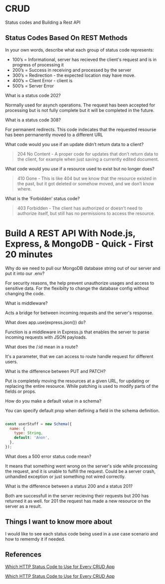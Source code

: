 # CRUD

Status codes and Building a Rest API

## Status Codes Based On REST Methods

In your own words, describe what each group of status code represents:

* 100’s = Informational, server has recieved the client's request and is in progress of processing it
* 200’s = Success in receiving and processed by the server
* 300’s = Redirection - the expected location may have move.
* 400’s = Client Error - client is
* 500’s = Server Error

What is a status code 202?

Normally used for asynch operations. The request has been accepted for processing but is not fully complete but it will be completed in the future.

What is a status code 308?

For permanent redirects. This code indecates that the requested resourse has been permanently moved to a different URL

What code would you use if an update didn’t return data to a client?

> 204 No Content - A proper code for updates that don’t return data to the client, for example when just saving a currently edited document.

What code would you use if a resource used to exist but no longer does?

> 410 Gone - This is like 404 but we know that the resource existed in the past, but it got deleted or somehow moved, and we don’t know where.

What is the ‘Forbidden’ status code?

> 403 Forbidden - The client has authorized or doesn’t need to authorize itself, but still has no permissions to access the resource.


# Build A REST API With Node.js, Express, & MongoDB - Quick - First 20 minutes

Why do we need to pull our MongoDB database string out of our server and put it into our .env?

For security reasons, the help prevent unauthorize usages and access to sensitive data.
For the flexibilty to change the database config without changing the code.

What is middleware?

Acts a bridge for between incoming requests and the server's response.

What does app.use(express.json()) do?

Function is a middleware in Express.js that enables the server to parse incoming requests with JSON payloads.

What does the /:id mean in a route?

It's a parameter, that we can access to route handle request for different users.

What is the difference between PUT and PATCH?

Put is completely moving the resources at a given URL, for updating or replacing the entire resource. While patching is used to modify parts of the fields or props.

How do you make a default value in a schema?

You can specify default prop when defining a field in the schema definition.

``` javascript

const userStuff = new Schema({
  name: {
    type: String,
    default: 'Anon',
  },
});

```

What does a 500 error status code mean?

It means that something went wrong on the server's side while processing the request, and it is unable to fulfill the request. Could be a server crash, unhandled exception or just something not wired correctly.

What is the difference between a status 200 and a status 201?

Both are successfull in the server recieving their requests but 200 has returned it as well. for 201 the request has made a new resource on the server as a result.

## Things I want to know more about

I would like to see each status code being used in a use case scenario and how to rememdy it if needed.

## References
[Which HTTP Status Code to Use for Every CRUD App](https://www.moesif.com/blog/technical/api-design/Which-HTTP-Status-Code-To-Use-For-Every-CRUD-App/)

[Which HTTP Status Code to Use for Every CRUD App](https://www.moesif.com/blog/technical/api-design/Which-HTTP-Status-Code-To-Use-For-Every-CRUD-App/)